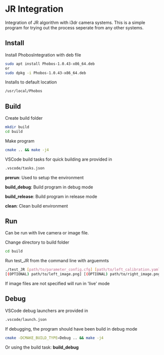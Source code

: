 # JR Integration

Integration of JR algorithm with i3dr camera systems. 
This is a simple program for trying out the process seperate from any other systems.

## Install

Install PhobosIntegration with deb file

```bash
sudo apt install Phobos-1.0.43-x86_64.deb
or
sudo dpkg -i Phobos-1.0.43-x86_64.deb
```

Installs to default location

```bash
/usr/local/Phobos
```

## Build

Create build folder

```bash
mkdir build
cd build
```

Make program

```bash
cmake .. && make -j4
```

VSCode build tasks for quick building are provided in

```bash
.vscode/tasks.json
```

**prerun**: Used to setup the environment

**build_debug**: Build program in debug mode

**build_release**: Build program in release mode

**clean**: Clean build environment

## Run

Can be run with live camera or image file.

Change directory to build folder

```bash
cd build
```

Run test_JR from the command line with arguemnts

```bash
./test_JR [path/to/parameter_config.cfg] [path/to/left_calibration.yaml] [path/to/right_calibration.yaml]
[(OPTIONAL) path/to/left_image.png] [(OPTIONAL) path/to/right_image.png]
```

If image files are not specified will run in 'live' mode

## Debug

VSCode debug launchers are provided in

```bash
.vscode/launch.json
```

If debugging, the program should have been build in debug mode

```bash
cmake -DCMAKE_BUILD_TYPE=Debug .. && make -j4
```

Or using the build task: **build_debug**
